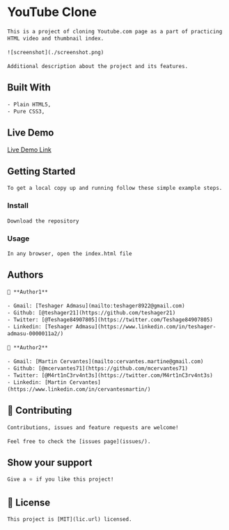 # YouTube Clone

    This is a project of cloning Youtube.com page as a part of practicing HTML video and thumbnail index.

    ![screenshot](./screenshot.png)

    Additional description about the project and its features.

## Built With

    - Plain HTML5,
    - Pure CSS3,

## Live Demo

[Live Demo Link](https://mcervantes71.github.io/YouTubeClone/index.html)

## Getting Started

    To get a local copy up and running follow these simple example steps.

### Install

    Download the repository

### Usage

    In any browser, open the index.html file

## Authors

    👤 **Author1**

    - Gmail: [Teshager Admasu](mailto:teshager8922@gmail.com)
    - Github: [@teshager21](https://github.com/teshager21)
    - Twitter: [@Teshage84907805](https://twitter.com/Teshage84907805)
    - Linkedin: [Teshager Admasu](https://www.linkedin.com/in/teshager-admasu-0000011a2/)

    👤 **Author2**

    - Gmail: [Martin Cervantes](mailto:cervantes.martine@gmail.com)
    - Github: [@mcervantes71](https://github.com/mcervantes71)
    - Twitter: [@M4rt1nC3rv4nt3s](https://twitter.com/M4rt1nC3rv4nt3s)
    - Linkedin: [Martin Cervantes](https://www.linkedin.com/in/cervantesmartin/)

## 🤝 Contributing

    Contributions, issues and feature requests are welcome!

    Feel free to check the [issues page](issues/).

## Show your support

    Give a ⭐️ if you like this project!

## 📝 License

    This project is [MIT](lic.url) licensed.
